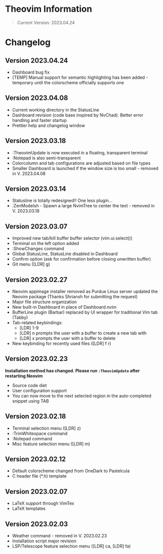 # Theovim Information

> Current Version: 2023.04.24

# Changelog

## Version 2023.04.24

- Dashboard bug fix
- [TEMP] Manual support for semantic highlighting has been added - temporary until the colorscheme officially supports one

## Version 2023.04.08

- Current working directory in the StatusLine
- Dashboard revision (code base inspired by NvChad): Better error handling and faster startup
- Prettier help and changelog window

## Version 2023.03.18

- :TheovimUpdate is now executed in a floating, transparent terminal
- :Notepad is also semi-transparent
- Colorcolumn and tab configurations are adjusted based on file types
- Smaller Dashboard is launched if the window size is too small - removed in V. 2023.04.08

## Version 2023.03.14

- Statusline is totally redesigned!! One less plugin...
- :ZenModeIsh - Spawn a large NvimTree to center the text - removed in V. 2023.03.18

## Version 2023.03.07

- Improved new tab/kill buffer buffer selector (vim.ui.select())
- Terminal on the left option added
- :ShowChanges command
- Global StatusLine, StatusLine disabled in Dashboard
- Confirm option (ask for confirmation before closing unwritten buffer)
- Git menu ([LDR] g)

## Version 2023.02.27

- Neovim appimage installer removed as Purdue Linux server updated the Neovim package (Thanks Shriansh for submitting the request)
- Major file structure organization
- New built-in Dashboard in place of Dashboard.nvim
- BufferLine plugin (Barbar) replaced by UI wrapper for traditional Vim tab (Tabby)
- Tab-related keybindings:
  - [LDR] 1-9
  - [LDR] n prompts the user with a buffer to create a new tab with
  - [LDR] x prompts the user with a buffer to delete
- New keybinding for recently used files ([LDR] f r)

## Version 2023.02.23

**Installation method has changed. Please run `:TheovimUpdate` after restarting Neovim**

- Source code diet
- User configuration support
- You can now move to the next selected region in the auto-completed snippet using TAB

## Version 2023.02.18

- Terminal selection menu ([LDR] z)
- :TrimWhitespace command
- :Notepad command
- Misc feature selection menu ([LDR] m)

## Version 2023.02.12

- Default colorscheme changed from OneDark to Pastelcula
- C header file (*.h) template

## Version 2023.02.07

- LaTeX support through VimTex
- LaTeX templates

## Version 2023.02.03

- Weather command - removed in V. 2023.02.23
- Installation script major revision
- LSP/Telescope feature selection menu ([LDR] ca, [LDR] fa)

